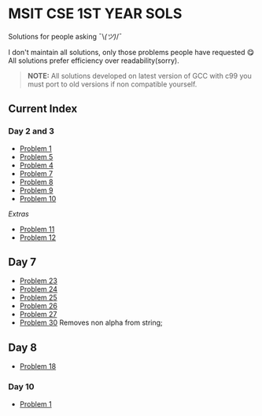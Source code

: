 # MSIT CSE 1ST YEAR SOLS
Solutions for people asking ¯\\_(ツ)_/¯

I don't maintain all solutions, only those problems people have requested 😋
All solutions prefer efficiency over readability(sorry).
  
>**NOTE:** All solutions developed on latest version of GCC with c99 you must port to old versions if non compatible yourself. 
## Current Index

### Day 2 and 3

- [Problem 1](https://github.com/dyingg/msit-cse-1st/blob/master/day-2-3/1.c)
- [Problem 5](https://github.com/dyingg/msit-cse-1st/blob/master/day-2-3/5.c)
- [Problem 4](https://github.com/dyingg/msit-cse-1st/blob/master/day-2-3/4.c)
- [Problem 7](https://github.com/dyingg/msit-cse-1st/blob/master/day-2-3/7.c)
- [Problem 8](https://github.com/dyingg/cse-1st/blob/master/day-2-3/8.c)
- [Problem 9](https://github.com/dyingg/cse-1st/blob/master/day-2-3/9.c)
- [Problem 10](https://github.com/dyingg/cse-1st/blob/master/day-2-3/10.c)

*Extras*
- [Problem 11](https://github.com/dyingg/msit-cse-1st/blob/master/day-2-3/extra-11.c)
- [Problem 12](https://github.com/dyingg/msit-cse-1st/blob/master/day-2-3/extra-12.c)

## Day 7

- [Problem 23](https://github.com/dyingg/msit-cse-1st/blob/master/day7/23.c)
- [Problem 24](https://github.com/dyingg/msit-cse-1st/blob/master/day7/24.c)
- [Problem 25](https://github.com/dyingg/msit-cse-1st/blob/master/day7/25.c)
- [Problem 26](https://github.com/dyingg/msit-cse-1st/blob/master/day7/26.c)
- [Problem 27](https://github.com/dyingg/msit-cse-1st/blob/master/day7/27.c)
- [Problem 30](https://github.com/dyingg/msit-cse-1st/tree/master/day7) Removes non alpha from string;
## Day 8 

- [Problem 18](https://github.com/dyingg/msit-cse-1st/blob/master/day8/18.c)

### Day 10

- [Problem 1](https://github.com/dyingg/msit-cse-1st/blob/master/day10/1.c)
